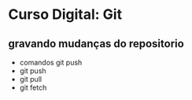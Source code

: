 # Curso Digital: Git
## gravando mudanças do repositorio
* comandos git push
* git push
* git pull
* git fetch
